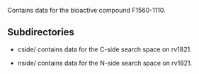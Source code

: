 Contains data for the bioactive compound F1560-1110.

## Subdirectories

- cside/ contains data for the C-side search space on rv1821.

- nside/ contains data for the N-side search space on rv1821.

